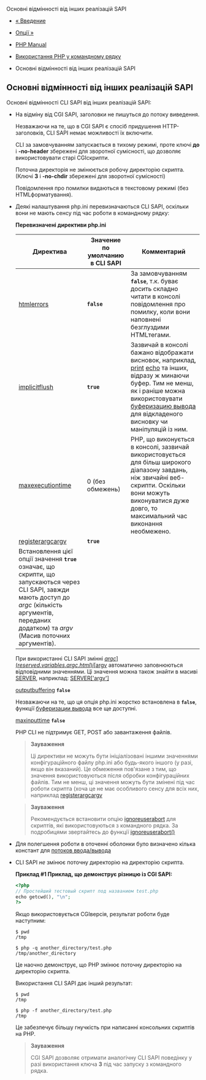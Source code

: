 Основні відмінності від інших реалізацій SAPI

-   [« Введение](features.commandline.introduction.html)
    
-   [Опції »](features.commandline.options.html)
    
-   [PHP Manual](index.html)
    
-   [Використання PHP у командному рядку](features.commandline.html)
    
-   Основні відмінності від інших реалізацій SAPI
    

## Основні відмінності від інших реалізацій SAPI

Основні відмінності CLI SAPI від інших реалізацій SAPI:

-   На відміну від CGI SAPI, заголовки не пишуться до потоку виведення.
    
    Незважаючи на те, що в CGI SAPI є спосіб придушення HTTP-заголовків, CLI SAPI немає можливості їх включити.
    
    CLI за замовчуванням запускається в тихому режимі, проте ключі **до** і **\-no-header** збережені для зворотної сумісності, що дозволяє використовувати старі CGIскрипти.
    
    Поточна директорія не змінюється робочу директорію скрипта. (Ключі **З** і **\-no-chdir** збережені для зворотної сумісності)
    
    Повідомлення про помилки видаються в текстовому режимі (без HTMLформатування).
    
-   Деякі налаштування php.ini перевизначаються CLI SAPI, оскільки вони не мають сенсу під час роботи в командному рядку:
    
    **Перевизначені директиви php.ini**
    
    | Директива                                                                                                                                                                                                        | Значение по умолчанию в CLI SAPI | Комментарий                                                                                                                                                                                                                                                                                     |
    |------------------------------------------------------------------------------------------------------------------------------------------------------------------------------------------------------------------|----------------------------------|-------------------------------------------------------------------------------------------------------------------------------------------------------------------------------------------------------------------------------------------------------------------------------------------------|
    | [htmlerrors](errorfunc.configuration.html#ini.html-errors)                                                                                                                                                       | **`false`**                      | За замовчуванням **`false`**, т.к. буває досить складно читати в консолі повідомлення про помилку, коли вони наповнені безглуздими HTMLтегами.                                                                                                                                                  |
    | [implicitflush](outcontrol.configuration.html#ini.implicit-flush)                                                                                                                                                | **`true`**                       | Зазвичай в консолі бажано відображати висновок, наприклад, [print](function.print.html) [echo](function.echo.html) та інших, відразу ж минаючи буфер. Тим не менш, як і раніше можна використовувати [буферизацию вывода](ref.outcontrol.html) для відкладеного висновку чи маніпуляцій із ним. |
    | [maxexecutiontime](info.configuration.html#ini.max-execution-time)                                                                                                                                               | 0 (без обмежень)                 | PHP, що виконується в консолі, зазвичай використовується для більш широкого діапазону завдань, ніж звичайні веб-скрипти. Оскільки вони можуть виконуватися дуже довго, то максимальний час виконання необмежено.                                                                                |
    | [registerargcargv](ini.core.html#ini.register-argc-argv)                                                                                                                                                         | **`true`**                       |                                                                                                                                                                                                                                                                                                 |
    | Встановлення цієї опції значення **`true`** означає, що скрипти, що запускаються через CLI SAPI, завжди мають доступ до *argc* (кількість аргументів, переданих додатком) та *argv* (Масив поточних аргументів). |                                  |                                                                                                                                                                                                                                                                                                 |
    
    При використанні CLI SAPI змінні [$argc](reserved.variables.argc.html) і [$argv](reserved.variables.argv.html) автоматично заповнюються відповідними значеннями. Ці значення можна також знайти в масиві [SERVER](reserved.variables.server.html), наприклад: [SERVER\['argv'\]](reserved.variables.server.html)
    
    [outputbuffering](outcontrol.configuration.html#ini.output-buffering) **`false`**
    
    Незважаючи на те, що ця опція php.ini жорстко встановлена ​​в **`false`**, функції [буферизации вывода](book.outcontrol.html) все ще доступні.
    
    [maxinputtime](info.configuration.html#ini.max-input-time) **`false`**
    
    PHP CLI не підтримує GET, POST або завантаження файлів.
    
    > **Зауваження**
    > 
    > Ці директиви не можуть бути ініціалізовані іншими значеннями конфігураційного файлу php.ini або будь-якого іншого (у разі, якщо він вказаний). Це обмеження пов'язане з тим, що значення використовуються після обробки конфігураційних файлів. Тим не менш, ці значення можуть бути змінені під час роботи скрипта (хоча це не має особливого сенсу для всіх них, наприклад [registerargcargv](ini.core.html#ini.register-argc-argv)
    
    > **Зауваження**
    > 
    > Рекомендується встановити опцію [ignoreuserabort](misc.configuration.html#ini.ignore-user-abort) для скриптів, які використовуються з командного рядка. За подробицями звертайтесь до функції [ignoreuserabort()](function.ignore-user-abort.html)
    
-   Для полегшення роботи в оточенні оболонки було визначено кілька констант для [потоков ввода/вывода](features.commandline.io-streams.html)
    
-   CLI SAPI *не* змінює поточну директорію на директорію скрипта.
    
    **Приклад #1 Приклад, що демонструє різницю із CGI SAPI:**
    
    ```php
    <?php
    // Простейший тестовый скрипт под названием test.php
    echo getcwd(), "\n";
    ?>
    ```
    
    Якщо використовується CGIверсія, результат роботи буде наступним:
    
    ```
    $ pwd
    /tmp
    
    $ php -q another_directory/test.php
    /tmp/another_directory
    ```
    
    Це наочно демонструє, що PHP змінює поточну директорію на директорію скрипта.
    
    Використання CLI SAPI дає інший результат:
    
    ```
    $ pwd
    /tmp
    
    $ php -f another_directory/test.php
    /tmp
    ```
    
    Це забезпечує більшу гнучкість при написанні консольних скриптів на PHP.
    
    > **Зауваження**
    > 
    > CGI SAPI дозволяє отримати аналогічну CLI SAPI поведінку у разі використання ключа **З** під час запуску з командного рядка.